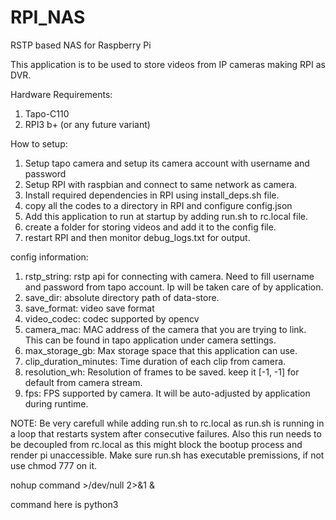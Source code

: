 # RPI_NAS
RSTP based NAS for Raspberry Pi

This application is to be used to store videos from IP cameras making RPI as DVR.

Hardware Requirements:
1) Tapo-C110
2) RPI3 b+ (or any future variant)

How to setup:
1) Setup tapo camera and setup its camera account with username and password
2) Setup RPI with raspbian and connect to same network as camera.
3) Install required dependencies in RPI using install_deps.sh file.
4) copy all the codes to a directory in RPI and configure config.json
5) Add this application to run at startup by adding run.sh to rc.local file.
6) create a folder for storing videos and add it to the config file.
7) restart RPI and then monitor debug_logs.txt for output.

config information:
1) rstp_string: rstp api for connecting with camera. Need to fill username and password from tapo account. Ip will be taken care of by application.
2) save_dir: absolute directory path of data-store.
3) save_format: video save format
4) video_codec: codec supported by opencv
5) camera_mac: MAC address of the camera that you are trying to link. This can be found in tapo application under camera settings.
6) max_storage_gb: Max storage space that this application can use.
7) clip_duration_minutes: Time duration of each clip from camera.
8) resolution_wh: Resolution of frames to be saved. keep it [-1, -1] for default from camera stream.
9) fps: FPS supported by camera. It will be auto-adjusted by application during runtime.

NOTE:
Be very carefull while adding run.sh to rc.local as run.sh is running in a loop that restarts system after consecutive failures.
Also this run needs to be decoupled from rc.local as this might block the bootup process and render pi unaccessible. 
Make sure run.sh has executable premissions, if not use chmod 777 on it.

nohup command >/dev/null 2>&1 &

command here is python3 <absolute path of run.sh>
